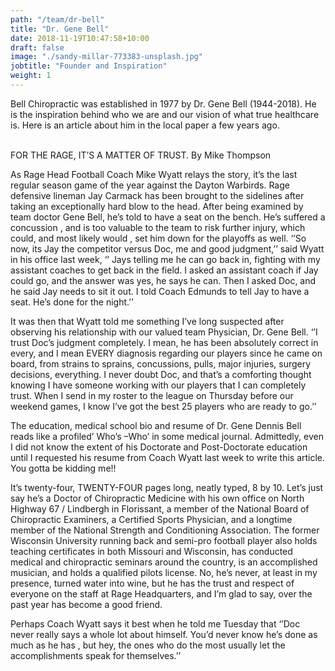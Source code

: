 ```yaml
---
path: "/team/dr-bell"
title: "Dr. Gene Bell"
date: 2018-11-19T10:47:58+10:00
draft: false
image: "./sandy-millar-773383-unsplash.jpg"
jobtitle: "Founder and Inspiration"
weight: 1
---
```


Bell Chiropractic was established in 1977 by Dr. Gene Bell (1944-2018). He is the inspiration behind who we are and our vision of what true healthcare is. Here is an article about him in the local paper a few years ago.
<br/>​

FOR THE RAGE, IT’S A MATTER OF TRUST.
By Mike Thompson

As Rage Head Football Coach Mike Wyatt relays the story, it’s the last regular season game of the year against the Dayton Warbirds. Rage defensive lineman Jay Carmack has been brought to the sidelines after taking an exceptionally hard blow to the head. After being examined by team doctor Gene Bell, he’s told to have a seat on the bench. He’s suffered a concussion , and is too valuable to the team to risk further injury, which could, and most likely would , set him down for the playoffs as well. ‘’So now, its Jay the competitor versus Doc, me and good judgment,’’ said Wyatt in his office last week, ‘’ Jays telling me he can go back in, fighting with my assistant coaches to get back in the field. I asked an assistant coach if Jay could go, and the answer was yes, he says he can. Then I asked Doc, and he said Jay needs to sit it out. I told Coach Edmunds to tell Jay to have a seat. He’s done for the night.’’

It was then that Wyatt told me something I’ve long suspected after observing his relationship with our valued team Physician, Dr. Gene Bell. ‘’I trust Doc’s judgment completely. I mean, he has been absolutely correct in every, and I mean EVERY diagnosis regarding our players since he came on board, from strains to sprains, concussions, pulls, major injuries, surgery decisions, everything. I never doubt Doc, and that’s a comforting thought knowing I have someone working with our players that I can completely trust. When I send in my roster to the league on Thursday before our weekend games, I know I’ve got the best 25 players who are ready to go.’’

The education, medical school bio and resume of Dr. Gene Dennis Bell reads like a profiled’ Who’s –Who’ in some medical journal. Admittedly, even I did not know the extent of his Doctorate and Post-Doctorate education until I requested his resume from Coach Wyatt last week to write this article. You gotta be kidding me!!

It’s twenty-four, TWENTY-FOUR pages long, neatly typed, 8 by 10. Let’s just say he’s a Doctor of Chiropractic Medicine with his own office on North Highway 67 / Lindbergh in Florissant, a member of the National Board of Chiropractic Examiners, a Certified Sports Physician, and a longtime member of the National Strength and Conditioning Association. The former Wisconsin University running back and semi-pro football player also holds teaching certificates in both Missouri and Wisconsin, has conducted medical and chiropractic seminars around the country, is an accomplished musician, and holds a qualified pilots license. No, he’s never, at least in my presence, turned water into wine, but he has the trust and respect of everyone on the staff at Rage Headquarters, and I’m glad to say, over the past year has become a good friend.

Perhaps Coach Wyatt says it best when he told me Tuesday that ‘’Doc never really says a whole lot about himself. You’d never know he’s done as much as he has , but hey, the ones who do the most usually let the accomplishments speak for themselves.’’
